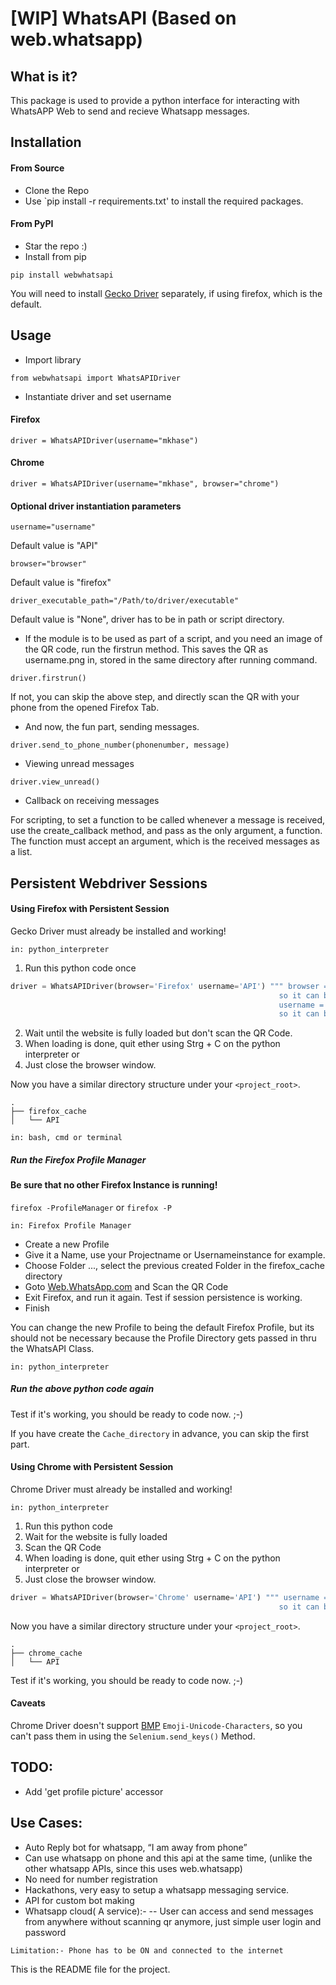 # [WIP] WhatsAPI (Based on web.whatsapp)

## What is it?
This package is used to provide a python interface for interacting with WhatsAPP Web to send and recieve Whatsapp messages.


## Installation

#### From Source
- Clone the Repo
- Use `pip install -r requirements.txt' to install the required packages.

#### From PyPI
- Star the repo :)
- Install from pip

`pip install webwhatsapi`

You will need to install [Gecko Driver](https://github.com/mozilla/geckodriver) separately, if using firefox, which is the default.


## Usage
- Import library

` from webwhatsapi import WhatsAPIDriver `

- Instantiate driver and set username

#### Firefox

` driver = WhatsAPIDriver(username="mkhase") `

#### Chrome

` driver = WhatsAPIDriver(username="mkhase", browser="chrome") `

#### Optional driver instantiation parameters

` username="username" `

Default value is "API"

` browser="browser" `

Default value is "firefox"

` driver_executable_path="/Path/to/driver/executable" `

Default value is "None", driver has to be in path or script directory.

- If the module is to be used as part of a script, and you need an image of the QR code, run the firstrun method. This saves the QR as username.png in, stored in the same directory after running command.

` driver.firstrun() `

If not, you can skip the above step, and directly scan the QR with your phone from the opened Firefox Tab.

- And now, the fun part, sending messages.

` driver.send_to_phone_number(phonenumber, message) `

- Viewing unread messages

` driver.view_unread() `

- Callback on receiving messages

For scripting, to set a function to be called whenever a message is received, use the create_callback method, and pass as the only argument, a function. The function must accept an argument, which is the received messages as a list.

## Persistent Webdriver Sessions

#### Using Firefox with Persistent Session

Gecko Driver must already be installed and working!

```in: python_interpreter```
1. Run this python code once
``` python
driver = WhatsAPIDriver(browser='Firefox' username='API') """ browser = 'Firefox' is the default setting, \
                                                            so it can be omitted.
                                                            username = 'API' is the default setting, \
                                                            so it can be omitted. """
```
2. Wait until the website is fully loaded but don't scan the QR Code.
3. When loading is done, quit ether using Strg + C on the python interpreter or
4. Just close the browser window.

Now you have a similar directory structure under your ```<project_root>```.
```
.
├── firefox_cache
│   └── API
```

```in: bash, cmd or terminal```
##### Run the Firefox Profile Manager
#### Be sure that no other Firefox Instance is running!
```firefox -ProfileManager``` or ```firefox -P```

```in: Firefox Profile Manager```
* Create a new Profile
* Give it a Name, use your Projectname or Usernameinstance for example.
* Choose Folder ..., select the previous created Folder in the firefox_cache directory
* Goto [Web.WhatsApp.com](https://web.WhatsApp.com) and Scan the QR Code
* Exit Firefox, and run it again. Test if session persistence is working.
* Finish

You can change the new Profile to being the default Firefox Profile, but its should not be
necessary because the Profile Directory gets passed in thru the WhatsAPI Class.

```in: python_interpreter```
##### Run the above python code again

Test if it's working, you should be ready to code now. ;-)

If you have create the ```Cache_directory``` in advance, you can skip the first part.


#### Using Chrome with Persistent Session

Chrome Driver must already be installed and working!

```in: python_interpreter```
1. Run this python code
1. Wait for the website is fully loaded
3. Scan the QR Code
4. When loading is done, quit ether using Strg + C on the python interpreter or
5. Just close the browser window.

```python
driver = WhatsAPIDriver(browser='Chrome' username='API') """ username = 'API' is the default setting, \
                                                            so it can be omitted. """
```                                                            

Now you have a similar directory structure under your ```<project_root>```.
```
.
├── chrome_cache
│   └── API
```
Test if it's working, you should be ready to code now. ;-)

#### Caveats
Chrome Driver doesn't support [BMP](https://bugs.chromium.org/p/chromedriver/issues/detail?id=187) ```Emoji-Unicode-Characters```, so you can't pass them in using the ```Selenium.send_keys()``` Method.


## TODO:
- Add 'get profile picture' accessor

## Use Cases:
- Auto Reply bot for whatsapp, “I am away from phone”
- Can use whatsapp on phone and this api at the same time, (unlike the other whatsapp APIs, since this uses web.whatsapp)
- No need for number registration
- Hackathons, very easy to setup a whatsapp messaging service.
- API for custom bot making
- Whatsapp cloud( A service):-
-- User can access and send messages from anywhere without scanning qr anymore, just simple user login and password

` Limitation:- Phone has to be ON and connected to the internet `


This is the README file for the project.
